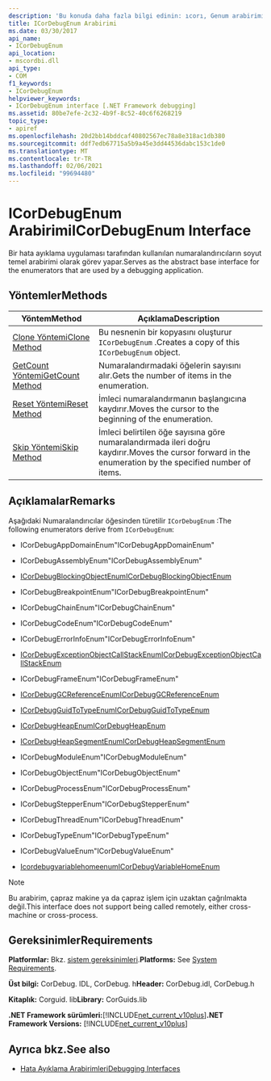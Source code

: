 ```yaml
---
description: 'Bu konuda daha fazla bilgi edinin: ıcorı, Genum arabirimi'
title: ICorDebugEnum Arabirimi
ms.date: 03/30/2017
api_name:
- ICorDebugEnum
api_location:
- mscordbi.dll
api_type:
- COM
f1_keywords:
- ICorDebugEnum
helpviewer_keywords:
- ICorDebugEnum interface [.NET Framework debugging]
ms.assetid: 80be7efe-2c32-4b9f-8c52-40c6f6268219
topic_type:
- apiref
ms.openlocfilehash: 20d2bb14bddcaf40802567ec78a8e318ac1db380
ms.sourcegitcommit: ddf7edb67715a5b9a45e3dd44536dabc153c1de0
ms.translationtype: MT
ms.contentlocale: tr-TR
ms.lasthandoff: 02/06/2021
ms.locfileid: "99694480"
---
```

# <a name="icordebugenum-interface"></a><span data-ttu-id="15d88-103">ICorDebugEnum Arabirimi</span><span class="sxs-lookup"><span data-stu-id="15d88-103">ICorDebugEnum Interface</span></span>

<span data-ttu-id="15d88-104">Bir hata ayıklama uygulaması tarafından kullanılan numaralandırıcıların soyut temel arabirimi olarak görev yapar.</span><span class="sxs-lookup"><span data-stu-id="15d88-104">Serves as the abstract base interface for the enumerators that are used by a debugging application.</span></span>  
  
## <a name="methods"></a><span data-ttu-id="15d88-105">Yöntemler</span><span class="sxs-lookup"><span data-stu-id="15d88-105">Methods</span></span>  
  
|<span data-ttu-id="15d88-106">Yöntem</span><span class="sxs-lookup"><span data-stu-id="15d88-106">Method</span></span>|<span data-ttu-id="15d88-107">Açıklama</span><span class="sxs-lookup"><span data-stu-id="15d88-107">Description</span></span>|  
|------------|-----------------|  
|[<span data-ttu-id="15d88-108">Clone Yöntemi</span><span class="sxs-lookup"><span data-stu-id="15d88-108">Clone Method</span></span>](icordebugenum-clone-method.md)|<span data-ttu-id="15d88-109">Bu nesnenin bir kopyasını oluşturur `ICorDebugEnum` .</span><span class="sxs-lookup"><span data-stu-id="15d88-109">Creates a copy of this `ICorDebugEnum` object.</span></span>|  
|[<span data-ttu-id="15d88-110">GetCount Yöntemi</span><span class="sxs-lookup"><span data-stu-id="15d88-110">GetCount Method</span></span>](icordebugenum-getcount-method.md)|<span data-ttu-id="15d88-111">Numaralandırmadaki öğelerin sayısını alır.</span><span class="sxs-lookup"><span data-stu-id="15d88-111">Gets the number of items in the enumeration.</span></span>|  
|[<span data-ttu-id="15d88-112">Reset Yöntemi</span><span class="sxs-lookup"><span data-stu-id="15d88-112">Reset Method</span></span>](icordebugenum-reset-method.md)|<span data-ttu-id="15d88-113">İmleci numaralandırmanın başlangıcına kaydırır.</span><span class="sxs-lookup"><span data-stu-id="15d88-113">Moves the cursor to the beginning of the enumeration.</span></span>|  
|[<span data-ttu-id="15d88-114">Skip Yöntemi</span><span class="sxs-lookup"><span data-stu-id="15d88-114">Skip Method</span></span>](icordebugenum-skip-method.md)|<span data-ttu-id="15d88-115">İmleci belirtilen öğe sayısına göre numaralandırmada ileri doğru kaydırır.</span><span class="sxs-lookup"><span data-stu-id="15d88-115">Moves the cursor forward in the enumeration by the specified number of items.</span></span>|  
  
## <a name="remarks"></a><span data-ttu-id="15d88-116">Açıklamalar</span><span class="sxs-lookup"><span data-stu-id="15d88-116">Remarks</span></span>  

 <span data-ttu-id="15d88-117">Aşağıdaki Numaralandırıcılar öğesinden türetilir `ICorDebugEnum` :</span><span class="sxs-lookup"><span data-stu-id="15d88-117">The following enumerators derive from `ICorDebugEnum`:</span></span>  
  
- <span data-ttu-id="15d88-118">ICorDebugAppDomainEnum</span><span class="sxs-lookup"><span data-stu-id="15d88-118">"ICorDebugAppDomainEnum"</span></span>  
  
- <span data-ttu-id="15d88-119">ICorDebugAssemblyEnum</span><span class="sxs-lookup"><span data-stu-id="15d88-119">"ICorDebugAssemblyEnum"</span></span>  
  
- [<span data-ttu-id="15d88-120">ICorDebugBlockingObjectEnum</span><span class="sxs-lookup"><span data-stu-id="15d88-120">ICorDebugBlockingObjectEnum</span></span>](icordebugblockingobjectenum-interface.md)  
  
- <span data-ttu-id="15d88-121">ICorDebugBreakpointEnum</span><span class="sxs-lookup"><span data-stu-id="15d88-121">"ICorDebugBreakpointEnum"</span></span>  
  
- <span data-ttu-id="15d88-122">ICorDebugChainEnum</span><span class="sxs-lookup"><span data-stu-id="15d88-122">"ICorDebugChainEnum"</span></span>  
  
- <span data-ttu-id="15d88-123">ICorDebugCodeEnum</span><span class="sxs-lookup"><span data-stu-id="15d88-123">"ICorDebugCodeEnum"</span></span>  
  
- <span data-ttu-id="15d88-124">ICorDebugErrorInfoEnum</span><span class="sxs-lookup"><span data-stu-id="15d88-124">"ICorDebugErrorInfoEnum"</span></span>  
  
- [<span data-ttu-id="15d88-125">ICorDebugExceptionObjectCallStackEnum</span><span class="sxs-lookup"><span data-stu-id="15d88-125">ICorDebugExceptionObjectCallStackEnum</span></span>](icordebugexceptionobjectcallstackenum-interface.md)  
  
- <span data-ttu-id="15d88-126">ICorDebugFrameEnum</span><span class="sxs-lookup"><span data-stu-id="15d88-126">"ICorDebugFrameEnum"</span></span>  
  
- [<span data-ttu-id="15d88-127">ICorDebugGCReferenceEnum</span><span class="sxs-lookup"><span data-stu-id="15d88-127">ICorDebugGCReferenceEnum</span></span>](icordebuggcreferenceenum-interface.md)  
  
- [<span data-ttu-id="15d88-128">ICorDebugGuidToTypeEnum</span><span class="sxs-lookup"><span data-stu-id="15d88-128">ICorDebugGuidToTypeEnum</span></span>](icordebugguidtotypeenum-interface.md)  
  
- [<span data-ttu-id="15d88-129">ICorDebugHeapEnum</span><span class="sxs-lookup"><span data-stu-id="15d88-129">ICorDebugHeapEnum</span></span>](icordebugheapenum-interface.md)  
  
- [<span data-ttu-id="15d88-130">ICorDebugHeapSegmentEnum</span><span class="sxs-lookup"><span data-stu-id="15d88-130">ICorDebugHeapSegmentEnum</span></span>](icordebugheapsegmentenum-interface.md)  
  
- <span data-ttu-id="15d88-131">ICorDebugModuleEnum</span><span class="sxs-lookup"><span data-stu-id="15d88-131">"ICorDebugModuleEnum"</span></span>  
  
- <span data-ttu-id="15d88-132">ICorDebugObjectEnum</span><span class="sxs-lookup"><span data-stu-id="15d88-132">"ICorDebugObjectEnum"</span></span>  
  
- <span data-ttu-id="15d88-133">ICorDebugProcessEnum</span><span class="sxs-lookup"><span data-stu-id="15d88-133">"ICorDebugProcessEnum"</span></span>  
  
- <span data-ttu-id="15d88-134">ICorDebugStepperEnum</span><span class="sxs-lookup"><span data-stu-id="15d88-134">"ICorDebugStepperEnum"</span></span>  
  
- <span data-ttu-id="15d88-135">ICorDebugThreadEnum</span><span class="sxs-lookup"><span data-stu-id="15d88-135">"ICorDebugThreadEnum"</span></span>  
  
- <span data-ttu-id="15d88-136">ICorDebugTypeEnum</span><span class="sxs-lookup"><span data-stu-id="15d88-136">"ICorDebugTypeEnum"</span></span>  
  
- <span data-ttu-id="15d88-137">ICorDebugValueEnum</span><span class="sxs-lookup"><span data-stu-id="15d88-137">"ICorDebugValueEnum"</span></span>  
  
- [<span data-ttu-id="15d88-138">Icordebugvariablehomeenum</span><span class="sxs-lookup"><span data-stu-id="15d88-138">ICorDebugVariableHomeEnum</span></span>](icordebugvariablehomeenum-interface.md)  
  
> [!NOTE]
> <span data-ttu-id="15d88-139">Bu arabirim, çapraz makine ya da çapraz işlem için uzaktan çağrılmakta değil.</span><span class="sxs-lookup"><span data-stu-id="15d88-139">This interface does not support being called remotely, either cross-machine or cross-process.</span></span>  
  
## <a name="requirements"></a><span data-ttu-id="15d88-140">Gereksinimler</span><span class="sxs-lookup"><span data-stu-id="15d88-140">Requirements</span></span>  

 <span data-ttu-id="15d88-141">**Platformlar:** Bkz. [sistem gereksinimleri](../../get-started/system-requirements.md).</span><span class="sxs-lookup"><span data-stu-id="15d88-141">**Platforms:** See [System Requirements](../../get-started/system-requirements.md).</span></span>  
  
 <span data-ttu-id="15d88-142">**Üst bilgi:** CorDebug. IDL, CorDebug. h</span><span class="sxs-lookup"><span data-stu-id="15d88-142">**Header:** CorDebug.idl, CorDebug.h</span></span>  
  
 <span data-ttu-id="15d88-143">**Kitaplık:** Corguid. lib</span><span class="sxs-lookup"><span data-stu-id="15d88-143">**Library:** CorGuids.lib</span></span>  
  
 <span data-ttu-id="15d88-144">**.NET Framework sürümleri:**[!INCLUDE[net_current_v10plus](../../../../includes/net-current-v10plus-md.md)]</span><span class="sxs-lookup"><span data-stu-id="15d88-144">**.NET Framework Versions:** [!INCLUDE[net_current_v10plus](../../../../includes/net-current-v10plus-md.md)]</span></span>  
  
## <a name="see-also"></a><span data-ttu-id="15d88-145">Ayrıca bkz.</span><span class="sxs-lookup"><span data-stu-id="15d88-145">See also</span></span>

- [<span data-ttu-id="15d88-146">Hata Ayıklama Arabirimleri</span><span class="sxs-lookup"><span data-stu-id="15d88-146">Debugging Interfaces</span></span>](debugging-interfaces.md)
